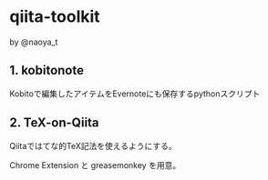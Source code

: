 # qiita-toolkit

by @naoya_t

## 1. kobitonote

Kobitoで編集したアイテムをEvernoteにも保存するpythonスクリプト

## 2. TeX-on-Qiita

Qiitaではてな的TeX記法を使えるようにする。

Chrome Extension と greasemonkey を用意。

